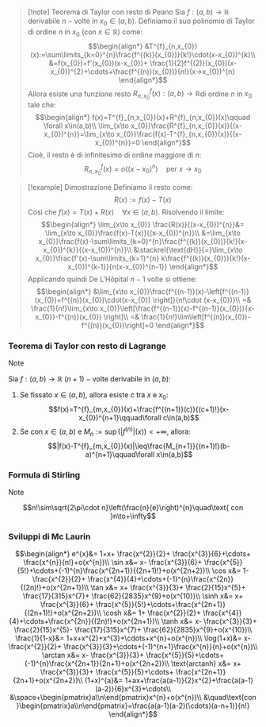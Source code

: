 >[!note] Teorema di Taylor con resto di Peano
>Sia $f:(a,b)\to\mathbb{R}$ derivabile $n-\text{volte}$ in $x_{0}\in(a,b)$. Definiamo il suo polinomio di Taylor di ordine $n$ in $x_{0}$ (con $x\in\mathbb{R}$) come:
>$$\begin{align*}
>&T^{f}_{n,x_{0}}(x):=\sum\limits_{k=0}^{n}\frac{f^{(k)}(x_{0})}{k!}\cdot(x-x_{0})^{k}\\
>&=f(x_{0})+f'(x_{0})(x-x_{0})+ \frac{1}{2}f^{(2)}(x_{0})(x-x_{0})^{2}+\cdots+\frac{f^{(n)}(x_{0})}{n!}(x->x_{0})^{n}
>\end{align*}$$
>Allora esiste una funzione resto $R^{f}_{n,x_{0}}(x):(a,b)\to\mathbb{R}$di ordine $n$ in $x_{0}$ tale che: $$\begin{align*}
f(x)=T^{f}_{n,x_{0}}(x)+R^{f}_{n,x_{0}}(x)\qquad \forall x\in(a,b)\\
\lim_{x\to x_{0}}\frac{R^{f}_{n,x_{0}}(x)}{(x-x_{0})^{n}}=\lim_{x\to x_{0}}\frac{f(x)-T^{f}_{n,x_{0}}(x)}{(x-x_{0})^{n}}=0
\end{align*}$$
>Cioè, il resto è di infinitesimo di ordine maggiore di $n$:
>$$R^{f}_{n,x_{0}}(x)=o((x-x_{0})^{n})\quad\text{per }
>x\to x_{0}$$

>[!example] Dimostrazione
>Definiamo il resto come: $$R(x):=f(x)-T(x)$$
>Così che $f(x)=T(x)+R(x)\quad\forall x\in(a,b)$.
>Risolvendo il limite: $$\begin{align*}
>\lim_{x\to x_{0}} \frac{R(x)}{(x-x_{0})^{n}}&= \lim_{x\to x_{0}}\frac{f(x)-T(x)}{(x-x_{0})^{n}}\\
>&=\lim_{x\to x_{0}}\frac{f(x)-\sum\limits_{k=0}^{n}\frac{f^{(k)}(x_{0})}{k!}(x-x_{0})^{k}}{(x-x_{0})^{n}}\\
>&\stackrel{\text{dH}}{=}\lim_{x\to x_{0}}\frac{f'(x)-\sum\limits_{k=1}^{n} k\frac{f^{(k)}(x_{0})}{k!}(x-x_{0})^{k-1}}{n(x-x_{0})^{n-1}}
>\end{align*}$$
>Applicando quindi De L'Hôpital $n-1$ volte si ottiene: $$\begin{align*}
&\lim_{x\to x_{0}}\frac{f^{(n-1)}(x)-\left[f^{(n-1)}(x_{0})+f^{(n)}(x_{0})\cdot(x-x_{0}) \right]}{n!\cdot (x-x_{0})}\\
=& \frac{1}{n!}\lim_{x\to x_{0}}\left[\frac{f^{(n-1)}(x)-f^{(n-1)}(x_{0})}{x-x_{0}}-f^{(n)}(x_{0}) \right]\\
=& \frac{1}{n!}\lim\left[f^{(n)}(x_{0})-f^{(n)}(x_{0})\right]=0 
\end{align*}$$
### Teorema di Taylor con resto di Lagrange
>[!note]
>Sia $f:(a,b)\to\mathbb{R}$ $(n+1)-\text{volte}$ derivabile in $(a,b)$:
>1. Se fissato $x\in(a,b)$, allora esiste $c$ tra $x$ e $x_{0}$: $$f(x)=T^{f}_{m,x_{0}}(x)+\frac{f^{(n+1)}(c)}{(c+1)!}(x-x_{0})^{n+1}\qquad\forall c\in(a,b)$$
>2. Se con $x\in(a,b)$ e $M_{n}:=\sup(|f^{(n)}|(x))<+\infty$, allora: $$|f(x)-T^{f}_{m,x_{0}}(x)|\leq\frac{M_{n+1}}{(n+1)!}(b-a)^{n+1}\qquad\forall x\in(a,b)$$

### Formula di Stirling
>[!note]
>$$n!\sim\sqrt{2\pi\cdot n}\left(\frac{n}{e}\right)^{n}\quad\text{ con }n\to+\infty$$

### Sviluppi di Mc Laurin
$$\begin{align*}
e^{x}&= 1+x+ \frac{x^{2}}{2}+ \frac{x^{3}}{6}+\cdots+ \frac{x^{n}}{n!}+o(x^{n})\\
\sin x&= x- \frac{x^{3}}{6}+ \frac{x^{5}}{5!}+\cdots+(-1)^{n}\frac{x^{2n+1}}{(2n+1)!}+o(x^{2n+2})\\
\cos x&= 1- \frac{x^{2}}{2}+ \frac{x^{4}}{4}+\cdots+(-1)^{n}\frac{x^{2n}}{(2n)!}+o(x^{2n+1})\\
\tan x&= x+ \frac{x^{3}}{3}+ \frac{2}{15}x^{5}+ \frac{17}{315}x^{7}+ \frac{62}{2835}x^{9}+o(x^{10})\\
\sinh x&= x+ \frac{x^{3}}{6}+ \frac{x^{5}}{5!}+\cdots+\frac{x^{2n+1}}{(2n+1)!}+o(x^{2n+2})\\
\cosh x&= 1+ \frac{x^{2}}{2}+ \frac{x^{4}}{4}+\cdots+\frac{x^{2n}}{(2n)!}+o(x^{2n+1})\\
\tanh x&= x- \frac{x^{3}}{3}+ \frac{2}{15}x^{5}- \frac{17}{315}x^{7}+ \frac{62}{2835}x^{9}+o(x^{10})\\
\frac{1}{1-x}&= 1+x+x^{2}+x^{3}+\cdots+x^{n}+o(x^{n})\\
\log(1+x)&= x- \frac{x^{2}}{2}+ \frac{x^{3}}{3}+\cdots+(-1)^{n+1}\frac{x^{n}}{n}+o(x^{n})\\
\arctan x&= x- \frac{x^{3}}{3}+ \frac{x^{5}}{5}+\cdots+ (-1)^{n}\frac{x^{2n+1}}{2n+1}+o(x^{2n+2})\\
\text{arctanh} x&= x+ \frac{x^{3}}{3}+ \frac{x^{5}}{5}+\cdots+ \frac{x^{2n+1}}{2n+1}+o(x^{2n+2})\\
(1+x)^{a}&= 1+ax+\frac{a(a-1)}{2}x^{2}+\frac{a(a-1)(a-2)}{6}x^{3}+\cdots\\
&\space+\begin{pmatrix}a\\n\end{pmatrix}x^{n}+o(x^{n})\\
&\quad\text{con }\begin{pmatrix}a\\n\end{pmatrix}=\frac{a(a-1)(a-2)(\cdots)(a-n+1)}{n!}
\end{align*}$$